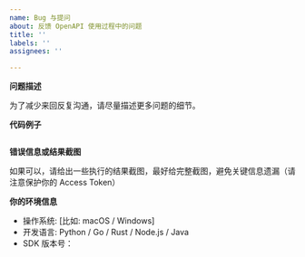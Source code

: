 ```yaml
---
name: Bug 与提问
about: 反馈 OpenAPI 使用过程中的问题
title: ''
labels: ''
assignees: ''

---
```


**问题描述**

为了减少来回反复沟通，请尽量描述更多问题的细节。

**代码例子**

```py

```

**错误信息或结果截图**

如果可以，请给出一些执行的结果截图，最好给完整截图，避免关键信息遗漏（请注意保护你的 Access Token）

**你的环境信息**

 - 操作系统: [比如: macOS / Windows]
 - 开发语言: Python / Go / Rust / Node.js / Java 
 - SDK 版本号：
